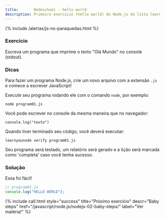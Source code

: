 ```yaml
---
title:       Nodeschool - hello world
description: Primeiro exercício (hello world) do Node.js da lista learnyounode da Nodeschool
---
```


{% include /alertas/js-ns-paraquedas.html %}


### Exercício

Escreva um programa que imprime o texto "Olá Mundo" no console (stdout).


### Dicas

Para fazer um programa Node.js, crie um novo arquivo com a extensão `.js` e comece a escrever JavaScript!

Execute seu programa rodando ele com o comando `node`, por exemplo:

    node program01.js

Você pode escrever no console da mesma maneira que no navegador:

    console.log("texto")

Quando tiver terminado seu código, você deverá executar:

    learnyounode verify program01.js

Seu programa será testado, um relatório será gerado e a lição será marcada como 'completa' caso você 
tenha sucesso.


### Solução

Essa foi fácil!

```javascript
// program01.js
console.log("HELLO WORLD");
```


{% include call.html
    style="success"
    title="Próximo exercício"
    descr="Baby steps"
    href="/javascript/node.js/nodejs-02-baby-steps/"
    label="Ver matéria!"
%}